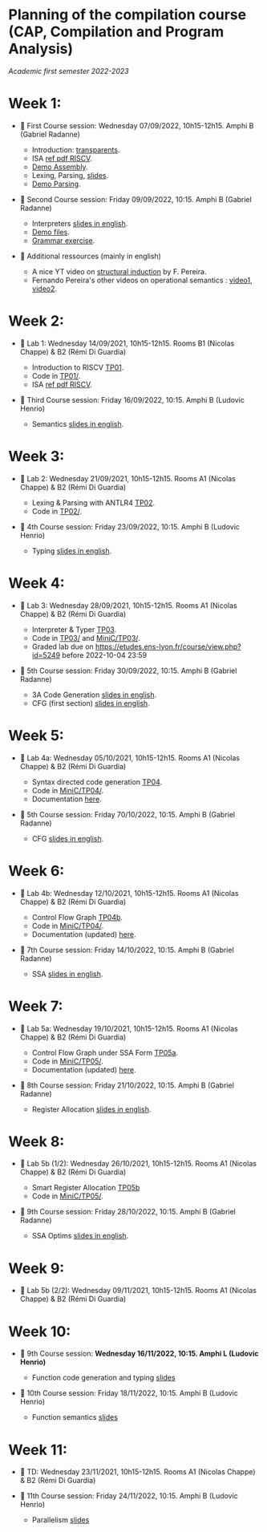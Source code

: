 # Planning of the compilation course (CAP, Compilation and Program Analysis)
_Academic first semester 2022-2023_

# Week 1:

- :book: First Course session: Wednesday 07/09/2022, 10h15-12h15. Amphi B (Gabriel Radanne)
  
  * Introduction: [transparents](course/capmif_cours01_intro_et_archi.pdf).
  * ISA [ref pdf RISCV](course/riscv_isa.pdf).
  * [Demo Assembly](course/demo20.s).
  * Lexing, Parsing, [slides](course/capmif_cours02_lexing_parsing.pdf).
  * [Demo Parsing](course/ANTLRExamples.tar.xz).

- :book: Second Course session: Friday 09/09/2022, 10:15. Amphi B (Gabriel Radanne)

  * Interpreters [slides in english](course/capmif_cours03_interpreters.pdf).
  * [Demo files](course/ANTLRExamples.tar.xz).
  * [Grammar exercise](course/TD2.pdf).

- :rocket: Additional ressources (mainly in english)

  * A nice YT video on [structural induction](https://www.youtube.com/watch?v=2o3EzvfgTiQ) by F. Pereira.
  * Fernando Pereira's other videos on operational semantics : [video1](https://www.youtube.com/watch?v=bOzbRhXvtlY), [video2](https://www.youtube.com/watch?v=aiBKOuM5iEA).

# Week 2:

- :hammer: Lab 1: Wednesday 14/09/2021, 10h15-12h15. Rooms B1 (Nicolas Chappe) & B2 (Rémi Di Guardia)

  * Introduction to RISCV [TP01](TP01/tp1.pdf).
  * Code in [TP01/](TP01/).
  * ISA [ref pdf RISCV](course/riscv_isa.pdf).

- :book: Third Course session: Friday 16/09/2022, 10:15. Amphi B (Ludovic Henrio)

  * Semantics [slides in english](course/cap_cours03b_semantics.pdf).

# Week 3:

- :hammer: Lab 2: Wednesday 21/09/2021, 10h15-12h15. Rooms A1 (Nicolas Chappe) & B2 (Rémi Di Guardia)

  * Lexing & Parsing with ANTLR4 [TP02](TP02/tp2.pdf).
  * Code in [TP02/](TP02/).

- :book: 4th Course session: Friday 23/09/2022, 10:15. Amphi B (Ludovic Henrio)

  * Typing [slides in english](course/CAP_cours04_typing.pdf).

# Week 4:

- :hammer: Lab 3: Wednesday 28/09/2021, 10h15-12h15. Rooms A1 (Nicolas Chappe) & B2 (Rémi Di Guardia)

  * Interpreter & Typer [TP03](TP03/tp3.pdf).
  * Code in [TP03/](TP03/) and [MiniC/TP03/](MiniC/TP03/).
  * Graded lab due on https://etudes.ens-lyon.fr/course/view.php?id=5249 before 2022-10-04 23:59

- :book: 5th Course session: Friday 30/09/2022, 10:15. Amphi B (Gabriel Radanne)

  * 3A Code Generation [slides in english](course/capmif_cours05_3ad_codegen.pdf).
  * CFG (first section) [slides in english](course/capmif_cours06_irs.pdf).

# Week 5:

- :hammer: Lab 4a: Wednesday 05/10/2021, 10h15-12h15. Rooms A1 (Nicolas Chappe) & B2 (Rémi Di Guardia)

  * Syntax directed code generation [TP04](MiniC/TP04/tp4.pdf).
  * Code in [MiniC/TP04/](MiniC/TP04/).
  * Documentation [here](docs/index.html).

- :book: 5th Course session: Friday 70/10/2022, 10:15. Amphi B (Gabriel Radanne)

  * CFG [slides in english](course/capmif_cours06_irs.pdf).

# Week 6:

- :hammer: Lab 4b: Wednesday 12/10/2021, 10h15-12h15. Rooms A1 (Nicolas Chappe) & B2 (Rémi Di Guardia)

  * Control Flow Graph [TP04b](MiniC/TP04/tp4b.pdf).
  * Code in [MiniC/TP04/](MiniC/TP04/).
  * Documentation (updated) [here](docs/index.html).

- :book: 7th Course session: Friday 14/10/2022, 10:15. Amphi B (Gabriel Radanne)

  * SSA [slides in english](course/cap_cours06a_ssa.pdf).

# Week 7:

- :hammer: Lab 5a: Wednesday 19/10/2021, 10h15-12h15. Rooms A1 (Nicolas Chappe) & B2 (Rémi Di Guardia)

  * Control Flow Graph under SSA Form [TP05a](MiniC/TP05/tp5a.pdf).
  * Code in [MiniC/TP05/](MiniC/TP05/).
  * Documentation (updated) [here](docs/index.html).

- :book: 8th Course session: Friday 21/10/2022, 10:15. Amphi B (Gabriel Radanne)

  * Register Allocation [slides in english](course/cap_cours07_regalloc.pdf).

# Week 8:

- :hammer: Lab 5b (1/2): Wednesday 26/10/2021, 10h15-12h15. Rooms A1 (Nicolas Chappe) & B2 (Rémi Di Guardia)

    * Smart Register Allocation [TP05b](MiniC/TP05/tp5b.pdf)
    * Code in [MiniC/TP05/](MiniC/TP05/).

- :book: 9th Course session: Friday 28/10/2022, 10:15. Amphi B (Gabriel Radanne)

  * SSA Optims [slides in english](course/cap_cours06b_ssa_optim.pdf).

# Week 9:

- :hammer: Lab 5b (2/2): Wednesday 09/11/2021, 10h15-12h15. Rooms A1 (Nicolas Chappe) & B2 (Rémi Di Guardia)

# Week 10:

- :book: 9th Course session: **Wednesday 16/11/2022, 10:15. Amphi L (Ludovic Henrio)**
  * Function code generation and typing [slides](course/CAP-fun_codegen_typing.pdf)

- :book: 10th Course session:  Friday 18/11/2022, 10:15. Amphi B (Ludovic Henrio)
  * Function semantics [slides](course/2022-cap_cours10_funsem.pdf)

# Week 11:

- :notebook: TD: Wednesday 23/11/2021, 10h15-12h15. Rooms A1 (Nicolas Chappe) & B2 (Rémi Di Guardia)

- :book: 11th Course session:  Friday 24/11/2022, 10:15. Amphi B (Ludovic Henrio)
  * Parallelism [slides](course/cap_cours11_parallelism.pdf)